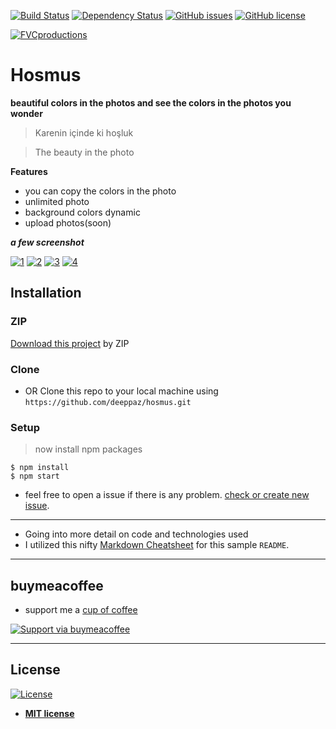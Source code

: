 
[![Build Status](http://img.shields.io/travis/badges/badgerbadgerbadger.svg?style=flat-square)](https://travis-ci.org/badges/badgerbadgerbadger) [![Dependency Status](https://img.shields.io/badge/dependencies-up%20to%20date-brightgreen)](https://gemnasium.com/badges/badgerbadgerbadger) [![GitHub issues](https://img.shields.io/github/issues/Naereen/StrapDown.js.svg)](https://GitHub.com/Naereen/StrapDown.js/issues/) [![GitHub license](https://img.shields.io/github/license/Naereen/StrapDown.js.svg)](https://github.com/Naereen/StrapDown.js/blob/master/LICENSE)

<a href="https://hosmus.com"><img src="https://hosmus.com/logo.png" title="FVCproductions" alt="FVCproductions"></a>

# Hosmus
**beautiful colors in the photos and see the colors in the photos you wonder**
> Karenin içinde ki hoşluk

> The beauty in the photo

**Features**

- you can copy the colors in the photo
- unlimited photo
- background colors dynamic
- upload photos(soon)



***a few screenshot***

[![1](https://i.imgur.com/4A9HloR.png)]()
[![2](https://i.imgur.com/2b4q9zE.png)]()
[![3](https://i.imgur.com/R9AU6zB.png)]()
[![4](https://i.imgur.com/lj3TZuR.png)]()


## Installation

### ZIP
<a href="https://github.com/deeppaz/hosmus/archive/master.zip" target="_blank">Download this project</a> by ZIP 

### Clone

- OR Clone this repo to your local machine using `https://github.com/deeppaz/hosmus.git`

### Setup

> now install npm packages

```shell
$ npm install
$ npm start
```

- feel free to open a issue if there is any problem. <a href="https://github.com/deeppaz/hosmus/issues" target="_blank">check or create new issue</a>.

---

- Going into more detail on code and technologies used
- I utilized this nifty <a href="https://github.com/adam-p/markdown-here/wiki/Markdown-Cheatsheet" target="_blank">Markdown Cheatsheet</a> for this sample `README`.

---


## buymeacoffee 

- support me a <a href="https://www.buymeacoffee.com/pure" target="_blank">cup of coffee</a>

[![Support via buymeacoffee](https://cdn.buymeacoffee.com/buttons/default-orange.png)](https://www.buymeacoffee.com/pure)


---

## License

[![License](http://img.shields.io/:license-mit-blue.svg?style=flat-square)](http://badges.mit-license.org)

- **[MIT license](http://opensource.org/licenses/mit-license.php)**